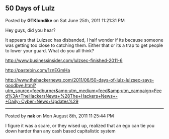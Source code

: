 ## 50 Days of Lulz
Posted by **GTKlondike** on Sat June 25th, 2011 11:21:31 PM

Hey guys, did you hear?

It appears that Lulzsec has disbanded, I half wonder if its because someone was
getting too close to catching them. Either that or its a trap to get people to
lower your guard. What do you all think?

<http://www.businessinsider.com/lulzsec-finished-2011-6>

<http://pastebin.com/1znEGmHa>

<http://www.thehackernews.com/2011/06/50-days-of-lulz-lulzsec-says-goodbye.html?utm_source=feedburner&amp;utm_medium=feed&amp;utm_campaign=Feed%3A+TheHackersNews+%28The+Hackers+News+-+Daily+Cyber+News+Updates%29>

--------------------------------------------------------------------------------

Posted by **nak** on Mon August 8th, 2011 11:25:44 PM

I figure it was a scare, or they wised up, realized that an ego can tie you down
harder than any cash based capitalistic system
